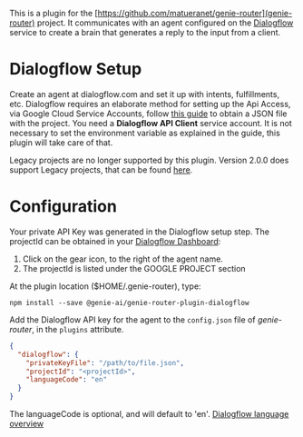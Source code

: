 This is a plugin for the [https://github.com/matueranet/genie-router](genie-router)
project. It communicates with an agent configured on the [Dialogflow](https://dialogflow.com) service
to create a brain that generates a reply to the input from a client.

# Dialogflow Setup

Create an agent at dialogflow.com and set it up with intents, fulfillments, etc. Dialogflow requires
an elaborate method for setting up the Api Access, via Google Cloud Service Accounts, follow
[this guide](https://dialogflow.com/docs/reference/v2-auth-setup) to obtain a JSON file with the project.
You need a **Dialogflow API Client** service account. It is not necessary to set the environment variable as explained in the guide, this plugin will take care of that.

Legacy projects are no longer supported by this plugin. Version 2.0.0 does support Legacy projects, that
can be found [here](https://github.com/genie-ai/genie-router-plugin-dialogflow/releases/tag/2.0.0).

# Configuration

Your private API Key was generated in the Dialogflow setup step. The projectId can be obtained in your [Dialogflow Dashboard](https://console.dialogflow.com):

1. Click on the gear icon, to the right of the agent name.
2. The projectId is listed under the GOOGLE PROJECT section

At the plugin location ($HOME/.genie-router), type:

    npm install --save @genie-ai/genie-router-plugin-dialogflow


Add the Dialogflow API key for the agent to the `config.json` file of _genie-router_,
in the `plugins` attribute.

```json
{
  "dialogflow": {
    "privateKeyFile": "/path/to/file.json",
    "projectId": "<projectId>",
    "languageCode": "en"
  }
}
```

The languageCode is optional, and will default to 'en'. [Dialogflow language overview](https://dialogflow.com/docs/reference/language)
